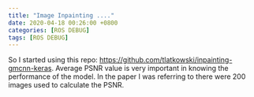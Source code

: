 ```yaml
---
title: "Image Inpainting ...."
date: 2020-04-18 00:26:00 +0800
categories: [ROS DEBUG]
tags: [ROS DEBUG]
---
```


So I started using this repo: https://github.com/tlatkowski/inpainting-gmcnn-keras. Average PSNR value is very important in knowing the performance of the model. In the paper I was referring to there were 200 images used to calculate the PSNR. 



































 